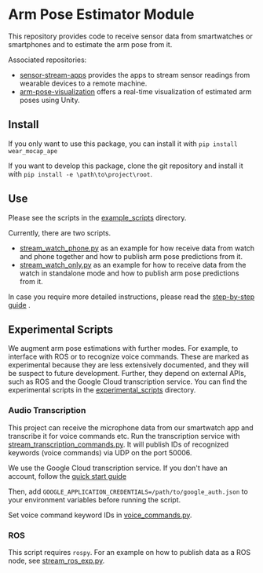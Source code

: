 # Arm Pose Estimator Module

This repository provides code to receive sensor data from smartwatches or smartphones and to estimate the arm pose from
it.

Associated repositories:

* [sensor-stream-apps](https://github.com/wearable-motion-capture/sensor-stream-apps) provides the apps to stream sensor
  readings from wearable devices to a remote machine.
* [arm-pose-visualization](https://github.com/wearable-motion-capture/arm-pose-visualization) offers a real-time
  visualization of estimated arm poses using Unity.

## Install

If you only want to use this package, you can install it with `pip install wear_mocap_ape`

If you want to develop this package, clone the git repository and install it
with `pip install -e \path\to\project\root`.

## Use

Please see the scripts in
the [example_scripts](https://github.com/wearable-motion-capture/arm-pose-estimation/blob/main/example_scripts)
directory.

Currently, there are two scripts.

* [stream_watch_phone.py](https://github.com/wearable-motion-capture/arm-pose-estimation/blob/main/example_scripts/stream_watch_phone.py)
  as an example for how receive data from watch and phone together and how to publish arm pose predictions from it.
* [stream_watch_only.py](https://github.com/wearable-motion-capture/arm-pose-estimation/blob/main/example_scripts/stream_watch_only.py)
  as an example for how to receive data from the watch in standalone mode and how to publish arm pose predictions from
  it.

In case you require more detailed instructions, please read
the [step-by-step guide](https://docs.google.com/document/d/1ayMBF9kDCB9rlcrqR0sPumJhIVJgOF-SENTdoE4a6DI/edit?usp=sharing)
.

## Experimental Scripts

We augment arm pose estimations with further modes. For example, to interface with ROS or to recognize voice commands.
These are marked as experimental because they are less extensively documented, and they will be suspect to future
development.
Further, they depend on external APIs, such as ROS and the Google Cloud transcription service.
You can find the experimental scripts in the
[experimental_scripts](https://github.com/wearable-motion-capture/arm-pose-estimation/blob/main/experimental_scripts)
directory.

### Audio Transcription

This project can receive the microphone data from our smartwatch app and transcribe it for voice commands etc.
Run the transcription service
with [stream_transcription_commands.py](https://github.com/wearable-motion-capture/arm-pose-estimation/blob/main/experimental_scripts/stream_transcription_commands.py).
It will publish IDs of recognized keywords (voice commands) via UDP on the port 50006.

We use the Google Cloud transcription service. If you don't have an account, follow
the [quick start guide](https://cloud.google.com/speech-to-text/docs/before-you-begin?hl=en#setting_up_your_google_cloud_platform_project)

Then, add `GOOGLE_APPLICATION_CREDENTIALS=/path/to/google_auth.json` to your environment variables before running the
script.

Set voice command keyword IDs
in [voice_commands.py](https://github.com/wearable-motion-capture/arm-pose-estimation/blob/main/src/wear_mocap_ape/utility/voice_commands.py).

### ROS

This script requires `rospy`. For an example on how to publish data as a ROS node, see
[stream_ros_exp.py](https://github.com/wearable-motion-capture/arm-pose-estimation/blob/main/experimental_scripts/stream_ros_exp.py).
